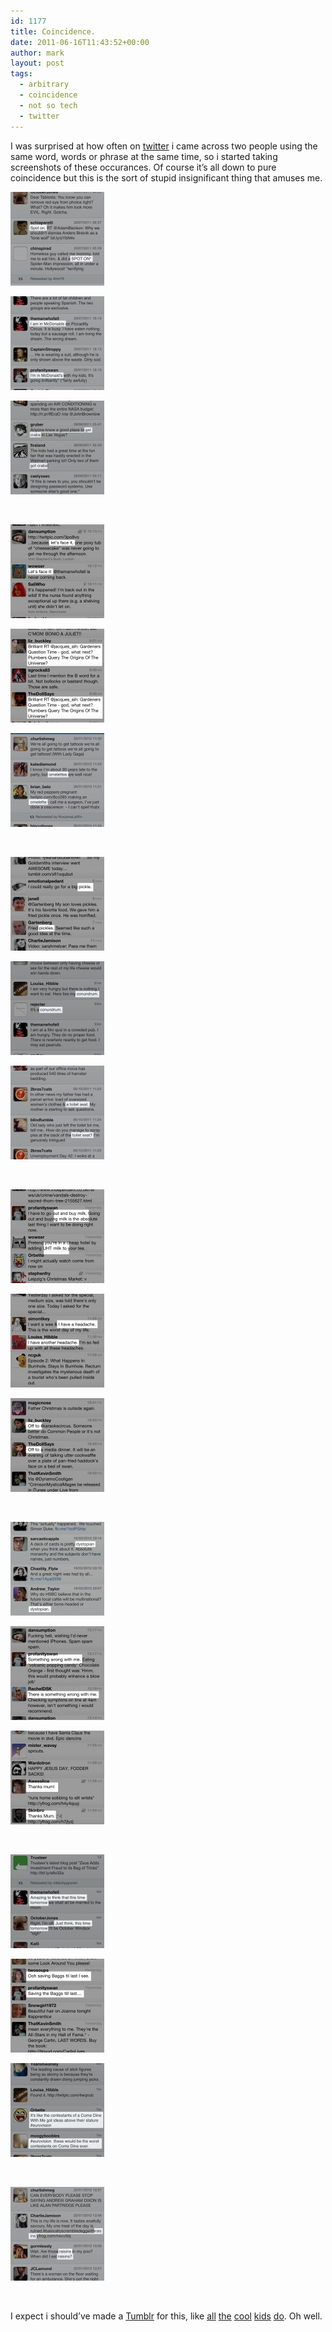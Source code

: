 ```yaml
---
id: 1177
title: Coincidence.
date: 2011-06-16T11:43:52+00:00
author: mark
layout: post
tags:
  - arbitrary
  - coincidence
  - not so tech
  - twitter
---
```

I was surprised at how often on [twitter](http://twitter.com/) i came across two people using the same word, words or phrase at the same time, so i started taking screenshots of these occurances. Of course it&#8217;s all down to pure coincidence but this is the sort of stupid insignificant thing that amuses me.

<div class='gallery'>
  <dl class='gallery-item'>
    <dt class='gallery-icon portrait'>
      <a href='/images/fromwp/2011/06/coinc017.jpg'><img width="150" height="150" src="/images/fromwp/2011/06/coinc017-150x150.jpg" class="attachment-thumbnail size-thumbnail" alt="" /></a>
    </dt>
  </dl>
  
  <dl class='gallery-item'>
    <dt class='gallery-icon portrait'>
      <a href='/images/fromwp/2011/06/coinc019.jpg'><img width="150" height="150" src="/images/fromwp/2011/06/coinc019-150x150.jpg" class="attachment-thumbnail size-thumbnail" alt="" /></a>
    </dt>
  </dl>
  
  <dl class='gallery-item'>
    <dt class='gallery-icon portrait'>
      <a href='/images/fromwp/2011/06/coinc013.jpg'><img width="150" height="150" src="/images/fromwp/2011/06/coinc013-150x150.jpg" class="attachment-thumbnail size-thumbnail" alt="coinc013" /></a>
    </dt>
  </dl>
  
  <br style="clear: both" />
  
  <dl class='gallery-item'>
    <dt class='gallery-icon portrait'>
      <a href='/images/fromwp/2011/06/coinc006.jpg'><img width="150" height="150" src="/images/fromwp/2011/06/coinc006-150x150.jpg" class="attachment-thumbnail size-thumbnail" alt="" /></a>
    </dt>
  </dl>
  
  <dl class='gallery-item'>
    <dt class='gallery-icon portrait'>
      <a href='/images/fromwp/2011/06/coinc007.jpg'><img width="150" height="150" src="/images/fromwp/2011/06/coinc007-150x150.jpg" class="attachment-thumbnail size-thumbnail" alt="" /></a>
    </dt>
  </dl>
  
  <dl class='gallery-item'>
    <dt class='gallery-icon portrait'>
      <a href='/images/fromwp/2011/06/coinc018.jpg'><img width="150" height="150" src="/images/fromwp/2011/06/coinc018-150x150.jpg" class="attachment-thumbnail size-thumbnail" alt="" /></a>
    </dt>
  </dl>
  
  <br style="clear: both" />
  
  <dl class='gallery-item'>
    <dt class='gallery-icon portrait'>
      <a href='/images/fromwp/2011/06/coinc012.jpg'><img width="150" height="150" src="/images/fromwp/2011/06/coinc012-150x150.jpg" class="attachment-thumbnail size-thumbnail" alt="" /></a>
    </dt>
  </dl>
  
  <dl class='gallery-item'>
    <dt class='gallery-icon portrait'>
      <a href='/images/fromwp/2011/06/coinc010.jpg'><img width="150" height="150" src="/images/fromwp/2011/06/coinc010-150x150.jpg" class="attachment-thumbnail size-thumbnail" alt="" /></a>
    </dt>
  </dl>
  
  <dl class='gallery-item'>
    <dt class='gallery-icon portrait'>
      <a href='/images/fromwp/2011/06/coinc014.jpg'><img width="150" height="150" src="/images/fromwp/2011/06/coinc014-150x150.jpg" class="attachment-thumbnail size-thumbnail" alt="" /></a>
    </dt>
  </dl>
  
  <br style="clear: both" />
  
  <dl class='gallery-item'>
    <dt class='gallery-icon portrait'>
      <a href='/images/fromwp/2011/06/coinc004.jpg'><img width="150" height="150" src="/images/fromwp/2011/06/coinc004-150x150.jpg" class="attachment-thumbnail size-thumbnail" alt="" /></a>
    </dt>
  </dl>
  
  <dl class='gallery-item'>
    <dt class='gallery-icon portrait'>
      <a href='/images/fromwp/2011/06/coinc008.jpg'><img width="150" height="150" src="/images/fromwp/2011/06/coinc008-150x150.jpg" class="attachment-thumbnail size-thumbnail" alt="" /></a>
    </dt>
  </dl>
  
  <dl class='gallery-item'>
    <dt class='gallery-icon portrait'>
      <a href='/images/fromwp/2011/06/coinc005.jpg'><img width="150" height="150" src="/images/fromwp/2011/06/coinc005-150x150.jpg" class="attachment-thumbnail size-thumbnail" alt="" /></a>
    </dt>
  </dl>
  
  <br style="clear: both" />
  
  <dl class='gallery-item'>
    <dt class='gallery-icon portrait'>
      <a href='/images/fromwp/2011/06/coinc015.jpg'><img width="150" height="150" src="/images/fromwp/2011/06/coinc015-150x150.jpg" class="attachment-thumbnail size-thumbnail" alt="" /></a>
    </dt>
  </dl>
  
  <dl class='gallery-item'>
    <dt class='gallery-icon portrait'>
      <a href='/images/fromwp/2011/06/coinc001.jpg'><img width="150" height="150" src="/images/fromwp/2011/06/coinc001-150x150.jpg" class="attachment-thumbnail size-thumbnail" alt="" /></a>
    </dt>
  </dl>
  
  <dl class='gallery-item'>
    <dt class='gallery-icon portrait'>
      <a href='/images/fromwp/2011/06/coinc002.jpg'><img width="150" height="150" src="/images/fromwp/2011/06/coinc002-150x150.jpg" class="attachment-thumbnail size-thumbnail" alt="" /></a>
    </dt>
  </dl>
  
  <br style="clear: both" />
  
  <dl class='gallery-item'>
    <dt class='gallery-icon portrait'>
      <a href='/images/fromwp/2011/06/coinc011.jpg'><img width="150" height="150" src="/images/fromwp/2011/06/coinc011-150x150.jpg" class="attachment-thumbnail size-thumbnail" alt="" /></a>
    </dt>
  </dl>
  
  <dl class='gallery-item'>
    <dt class='gallery-icon portrait'>
      <a href='/images/fromwp/2011/06/coinc003.jpg'><img width="150" height="150" src="/images/fromwp/2011/06/coinc003-150x150.jpg" class="attachment-thumbnail size-thumbnail" alt="" /></a>
    </dt>
  </dl>
  
  <dl class='gallery-item'>
    <dt class='gallery-icon portrait'>
      <a href='/images/fromwp/2011/06/coinc009.jpg'><img width="150" height="150" src="/images/fromwp/2011/06/coinc009-150x150.jpg" class="attachment-thumbnail size-thumbnail" alt="" /></a>
    </dt>
  </dl>
  
  <br style="clear: both" />
  
  <dl class='gallery-item'>
    <dt class='gallery-icon portrait'>
      <a href='/images/fromwp/2011/06/coinc016.jpg'><img width="150" height="150" src="/images/fromwp/2011/06/coinc016-150x150.jpg" class="attachment-thumbnail size-thumbnail" alt="" /></a>
    </dt>
  </dl>
  
  <br style='clear: both' />
</div>

I expect i should&#8217;ve made a [Tumblr](http://www.tumblr.com/) for this, like [all](http://whydowhitepeopleautocomplete.tumblr.com/) [the](http://iamfriendswithsluts.tumblr.com) [cool](http://thisiswhyyourefat.tumblr.com/) [kids](http://unimpressivepeople.tumblr.com/) [do](http://awkwardboners.tumblr.com/). Oh well.